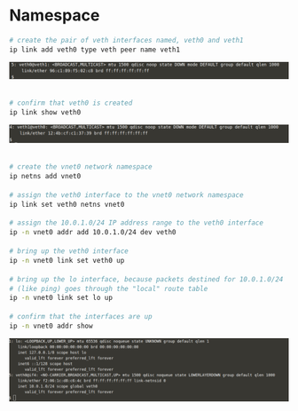 # Namespace

```bash
# create the pair of veth interfaces named, veth0 and veth1
ip link add veth0 type veth peer name veth1

```


<img src="Images/1.png" />

```bash

# confirm that veth0 is created
ip link show veth0

```

<img src="Images/2.png" />

```bash

# create the vnet0 network namespace
ip netns add vnet0

# assign the veth0 interface to the vnet0 network namespace
ip link set veth0 netns vnet0

# assign the 10.0.1.0/24 IP address range to the veth0 interface
ip -n vnet0 addr add 10.0.1.0/24 dev veth0

# bring up the veth0 interface
ip -n vnet0 link set veth0 up

# bring up the lo interface, because packets destined for 10.0.1.0/24
# (like ping) goes through the "local" route table
ip -n vnet0 link set lo up 

# confirm that the interfaces are up
ip -n vnet0 addr show

```
<img src="Images/3.png" />

```bash

```


```bash

```


```bash

```

```bash

```

